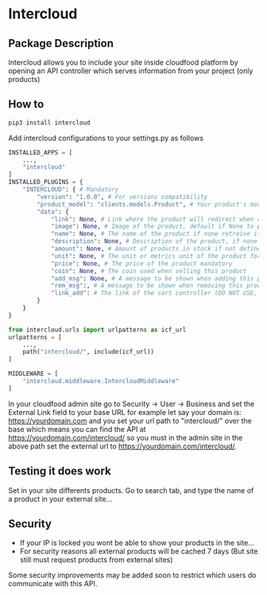# Intercloud
## Package Description
Intercloud allows you to include your site inside cloudfood platform by opening an API controller which serves information from your project (only products)
## How to
```sh
pip3 install intercloud
```
Add intercloud configurations to your settings.py as follows 
```py settings.py
INSTALLED_APPS = [
    ...,
    "intercloud"
]
INSTALLED_PLUGINS = {
    "INTERCLOUD": { # Mandatory
        "version": "1.0.0", # For versions compatibility
        "product_model": "clients.models.Product", # Your product's model (MANDATORY)
        "data": {
            "link": None, # Link where the product will redirect when clicking on it in the cloudfood platform, by default if None search for product_model.link
            "image": None, # Image of the product, default if None to product_model.image
            "name": None, # The name of the product if none retreive its value from product
            "description": None, # Description of the product, if none do as previouses elements
            "amount": None, # Amount of products in stock if not defined no amount will be shown... (EXPERIMENTAL YET)
            "unit": None, # The unit or metrics unit of the product for example, if pizza you may want to set this as units if rice you may want to set this as kg..
            "price": None, # The price of the product mandatory
            "coin": None, # The coin used when selling this product
            "add_msg": None, # A message to be shown when adding this product to car
            "rem_msg":, # A message to be shown when removing this product from car
            "link_add": # The link of the cart controller (DO NOT USE, MAY BE REMOVED SOON)
        }
    }
}
```
```py urls.py
from intercloud.urls import urlpatterns as icf_url
urlpatterns = [
    ...,
    path("intercloud/", include(icf_url))
]
```

```py
MIDDLEWARE = [
    "intercloud.middleware.IntercloudMiddleware"
]
```
In your cloudfood admin site go to Security -> User -> Business and set the External Link field to your base URL for example
let say your domain is:
https://yourdomain.com 
and you set your url path to "intercloud/" over the base which means you can find the API at https://yourdomain.com/intercloud/
so you must in the admin site in the above path set the external url to https://yourdomain.com/intercloud/.
## Testing it does work
Set in your site differents products. Go to search tab, and type the name of a product in your external site...
## Security

* If your IP is locked you wont be able to show your products in the site...
* For security reasons all external products will be cached 7 days (But site still must request products from external sites) 

Some security improvements may be added soon to restrict which users do communicate with this API.
 
